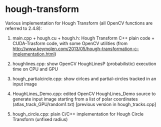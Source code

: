 hough-transform
===============


Various implementation for Hough Transform (all OpenCV functions are referred to 2.4.8):

1) main.cpp + hough.cu + hough.h: Hough Transform C++ plain code + CUDA-Trasform code, with some OpenCV utilities (from http://www.keymolen.com/2013/05/hough-transformation-c-implementation.html)

2) houghlines.cpp: show OpenCV HoughLinesP (probabilistic) execution time on CPU and GPU

3) hough_partialcircle.cpp: show cirlces and partial-circles tracked in an input image

4) HoughLines_Demo.cpp: edited OpenCV HoughLines_Demo source to generate input image starting from a list of polar coordinates (atlas_track_GPU/random1.txt) [previous version in hough_tracks.cpp]

5) hough_circle.cpp: plain C/C++ implementation for Hough Circle Transform (unfixed radius)

